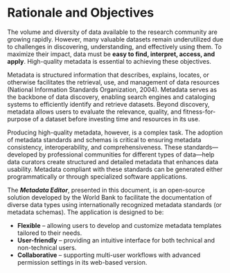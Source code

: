 # Rationale and Objectives

The volume and diversity of data available to the research community are growing rapidly. However, many valuable datasets remain underutilized due to challenges in discovering, understanding, and effectively using them. To maximize their impact, data must be **easy to find, interpret, access, and apply**. High-quality metadata is essential to achieving these objectives.

Metadata is structured information that describes, explains, locates, or otherwise facilitates the retrieval, use, and management of data resources (National Information Standards Organization, 2004). Metadata serves as the backbone of data discovery, enabling search engines and cataloging systems to efficiently identify and retrieve datasets. Beyond discovery, metadata allows users to evaluate the relevance, quality, and fitness-for-purpose of a dataset before investing time and resources in its use.

Producing high-quality metadata, however, is a complex task. The adoption of metadata standards and schemas is critical to ensuring metadata consistency, interoperability, and comprehensiveness. These standards—developed by professional communities for different types of data—help data curators create structured and detailed metadata that enhances data usability. Metadata compliant with these standards can be generated either programmatically or through specialized software applications.

The ***Metadata Editor***, presented in this document, is an open-source solution developed by the World Bank to facilitate the documentation of diverse data types using internationally recognized metadata standards (or metadata schemas). The application is designed to be:

- **Flexible** – allowing users to develop and customize metadata templates tailored to their needs.
- **User-friendly** – providing an intuitive interface for both technical and non-technical users.
- **Collaborative** – supporting multi-user workflows with advanced permission settings in its web-based version.



